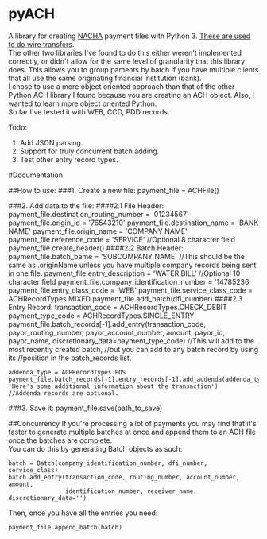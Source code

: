 # pyACH
A library for creating [NACHA](https://www.nacha.org/rules) payment files with Python 3. [These are used to do wire transfers](https://en.wikipedia.org/wiki/NACHA).   
The other two libraries I've found to do this either weren't implemented correctly, or didn't allow for the same level of granularity that this library does. This allows you to group paments by batch if you have multiple clients that all use the same originating financial institution (bank).     
I chose to use a more object oriented approach than that of the other Python ACH library I found because you are creating an ACH object. Also, I wanted to learn more object oriented Python.  
So far I've tested it with WEB, CCD, PDD records. 

Todo: 
  1. Add JSON parsing.
  2. Support for truly concurrent batch adding.
  3. Test other entry record types.
  
#Documentation  


##How to use:
###1. Create a new file:
    payment_file = ACHFile()
	
###2. Add data to the file:
####2.1 File Header:
	payment_file.destination_routing_number = '01234567'
	payment_file.origin_id = '76543210'
	payment_file.destination_name = 'BANK NAME'
	payment_file.origin_name = 'COMPANY NAME'
	payment_file.reference_code = 'SERVICE' //Optional 8 character field
	payment_file.create_header()
####2.2 Batch Header:
	payment_file.batch_bame = 'SUBCOMPANY NAME' 
	//This should be the same as .originName unless you have multiple company records being sent in one file.
	payment_file.entry_description = 'WATER BILL' //Optional 10 character field
	payment_file.company_identification_number = '14785236'
	payment_file.entry_class_code = 'WEB'
	payment_file.service_class_code = ACHRecordTypes.MIXED
	payment_file.add_batch(dfi_number)
####2.3 Entry Record:
	transaction_code = ACHRecordTypes.CHECK_DEBIT
	payment_type_code = ACHRecordTypes.SINGLE_ENTRY
	payment_file.batch_records[-1].add_entry(transaction_code, payor_routing_number, payor_account_number,
	                                         amount, payor_id, payor_name, discretionary_data=payment_type_code) 
	//This will add to the most recently created batch, 
	//but you can add to any batch record by using its 
	//position in the batch_records list.
	
	addenda_type = ACHRecordTypes.POS
	payment_file.batch_records[-1].entry_records[-1].add_addenda(addenda_type, 'Here's some additional information about the transaction')
	//Addenda records are optional.
																  		
###3. Save it:
	payment_file.save(path_to_save)
	
  
##Concurrency
If you're processing a lot of payments you may find that it's faster to generate 
multiple batches at once and append them to an ACH file once the batches are complete.  
You can do this by generating Batch objects as such:

    batch = Batch(company_identification_number, dfi_number, service_class)
    batch.add_entry(transaction_code, routing_number, account_number, amount, 
    		        identification_number, receiver_name, discretionary_data='')
Then, once you have all the entries you need:

    payment_file.append_batch(batch)

